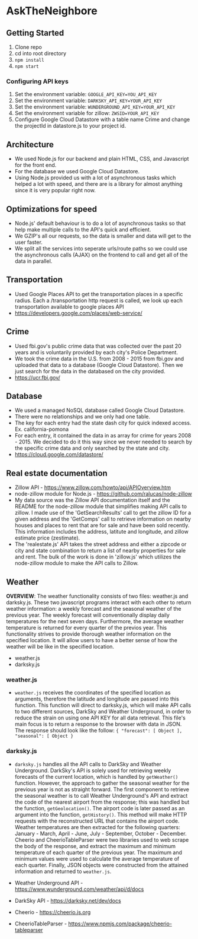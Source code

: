 # AskTheNeighbore

## Getting Started
1. Clone repo
2. cd into root directory
3. ```npm install```
4. ```npm start```

### Configuring API keys
1. Set the environment variable: ```GOOGLE_API_KEY=YOU_API_KEY```
2. Set the environment variable: ```DARKSKY_API_KEY=YOUR_API_KEY```
3. Set the environment variable: ```WUNDERGROUND_API_KEY=YOUR_API_KEY```
4. Set the environment variable for zillow: ```ZWSID=YOUR_API_KEY```
5. Configure Google Cloud Datastore with a table name Crime and change the projectId in datastore.js to your project id.

## Architecture
* We used Node.js for our backend and plain HTML, CSS, and Javascript for the front end.
* For the database we used Google Cloud Datastore.
* Using Node.js provided us with a lot of asynchronous tasks which helped a lot with speed, and there are is a library for almost anything since it is very popular right now.

## Optimizations for speed
* Node.js' default behaviour is to do a lot of asynchronous tasks so that help make multiple calls to the API's quick and efficient. 
* We GZIP's all our requests, so the data is smaller and data will get to the user faster.
* We split all the services into seperate urls/route paths so we could use the asynchronous calls (AJAX) on the frontend to call and get all of the data in parallel.

## Transportation
* Used Google Places API to get the transportation places in a specific radius. Each a /transportation http request is called, we look up each transportation available to google places API
* https://developers.google.com/places/web-service/

## Crime
* Used fbi.gov's public crime data that was collected over the past 20 years and is voluntarily provided by each city's Police Department. 
* We took the crime data in the U.S. from 2008 - 2015 from fbi.gov and uploaded that data to a database (Google Cloud Datastore). Then we just search for the data in the databased on the city provided.
* https://ucr.fbi.gov/

## Database
* We used a managed NoSQL database called Google Cloud Datastore.
* There were no relationships and we only had one table.
* The key for each entry had the state dash city for quick indexed access. Ex. california-pomona
* For each entry, it contained the data in as array for crime for years 2008 - 2015. We decided to do it this way since we never needed to search by the specific crime data and only searched by the state and city.
* https://cloud.google.com/datastore/

## Real estate documentation
* Zillow API - https://www.zillow.com/howto/api/APIOverview.htm
* node-zillow module for Node.js - https://github.com/ralucas/node-zillow
* My data source was the Zillow API documentation itself and the README for the node-zillow module that simplifies making API calls to zillow. I made use of the 'GetSearchResults' call to get the zillow ID for a given address and the 'GetComps' call to retrieve information on nearby houses and places to rent that are for sale and have been sold recently. This information includes the address, latitute and longitude, and zillow estimate price (zestimate). 
* The 'realestate.js' API takes the street address and either a zipcode or city and state combination to return a list of nearby properties for sale and rent. The bulk of the work is done in 'zillow.js' which utilizes the node-zillow module to make the API calls to Zillow. 

## Weather

**OVERVIEW**: The weather functionality consists of two files: weather.js and darksky.js. These two javascript programs interact with each other to return weather information: a  weekly forecast and the seasonal weather of the previous year. The weekly forecast will conventionally display daily temperatures for the next seven days. Furthermore, the average weather temperature is returned for every quarter of the previos year.  This functionality strives to provide thorough weather information on the specified location. It will allow users to have a better sense of how the weather will be like in the specified location.

* weather.js
* darksky.js

### weather.js 
* `weather.js` receives the coordinates of the specified location as arguments, therefore the latitude and longitude are passed into this function. This function will direct to darksky.js, which will make API calls to two different sources, DarkSky and Weather Underground, in order to reduce the strain on using one API KEY for all data retrieval. This 
file's main focus is to return a response to the browser with data in JSON. The response should look like the follow: 
`{ "forecast": [ Object ], "seasonal": [ Object }`

### darksky.js
* `darksky.js` handles all the API calls to DarkSky and Weather Underground. DarkSky's API is solely used for retrieving weekly forecasts of the current location, which is handled by `getWeather()` function. However, the approach to gather the seasonal weather for the previous year is not as straight forward. The first component to retrieve the seasonal weather is to call Weather Underground's API and extract the code of the nearest airport from the response; this was handled but the function, `getGeolocation()`. The airport code is later passed as an argument into the function, `getHistory()`. This method will make HTTP requests with the reconstructed URL that contains the airport code. Weather temperatures are then extracted for the following quarters: January - March, April - June, July - September, October - December. Cheerio and CheerioTableParser were two libraries used to web scrape the body of the response, and extract the maximum and minimum temperature of each quarter of the previous year. The maximum and minimum values were used to calculate the average temperature of each quarter. Finally, JSON objects were constructed from the attained information and returned to `weather.js`. 

* Weather Underground API - https://www.wunderground.com/weather/api/d/docs
* DarkSky API - https://darksky.net/dev/docs
* Cheerio - https://cheerio.js.org
* CheerioTableParser - https://www.npmjs.com/package/cheerio-tableparser
 
